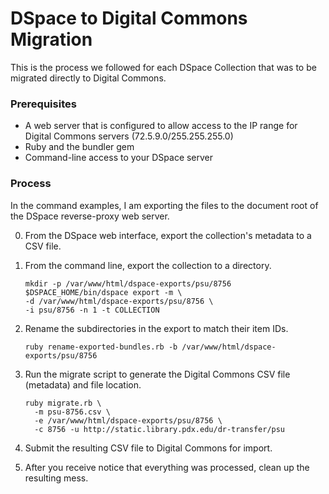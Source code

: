 # DSpace to Digital Commons Migration

This is the process we followed for each DSpace Collection that was to be migrated directly to Digital Commons.


### Prerequisites
- A web server that is configured to allow access to the IP range for Digital Commons servers (72.5.9.0/255.255.255.0)
- Ruby and the bundler gem
- Command-line access to your DSpace server


### Process

In the command examples, I am exporting the files to the document root of the DSpace reverse-proxy web server.

0. From the DSpace web interface, export the collection's metadata to a CSV file.

0. From the command line, export the collection to a directory.  

    ```
    mkdir -p /var/www/html/dspace-exports/psu/8756  
    $DSPACE_HOME/bin/dspace export -m \  
    -d /var/www/html/dspace-exports/psu/8756 \  
    -i psu/8756 -n 1 -t COLLECTION  
    ```

0. Rename the subdirectories in the export to match their item IDs.  

    ```
    ruby rename-exported-bundles.rb -b /var/www/html/dspace-exports/psu/8756
    ```

0. Run the migrate script to generate the Digital Commons CSV file (metadata) and file location.  

    ```
    ruby migrate.rb \  
      -m psu-8756.csv \  
      -e /var/www/html/dspace-exports/psu/8756 \  
      -c 8756 -u http://static.library.pdx.edu/dr-transfer/psu  
    ```  

0. Submit the resulting CSV file to Digital Commons for import.
0. After you receive notice that everything was processed, clean up the resulting mess.
